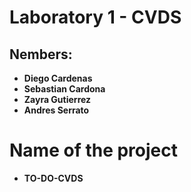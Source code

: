 # Laboratory 1 - CVDS

## Nembers:
- **Diego Cardenas**
- **Sebastian Cardona**
- **Zayra Gutierrez**
- **Andres Serrato**

# Name of the project
- **TO-DO-CVDS**